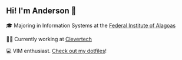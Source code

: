 ## Hi! I'm Anderson :wave:

:mortar_board:  Majoring in Information Systems at the [Federal Institute of Alagoas](https://www2.ifal.edu.br/en)

:man_technologist:  Currently working at [Clevertech](https://clevertech.biz/)

:computer:  VIM enthusiast. [Check out my dotfiles](https://github.com/andersonfernandes/dotfiles/tree/main/config/nvim)!

